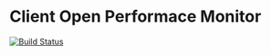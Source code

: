 # Client Open Performace Monitor

[![Build Status](https://secure.travis-ci.org/thewebhatesme/opm_client.png)](http://travis-ci.org/thewebhatesme/opm_client)
